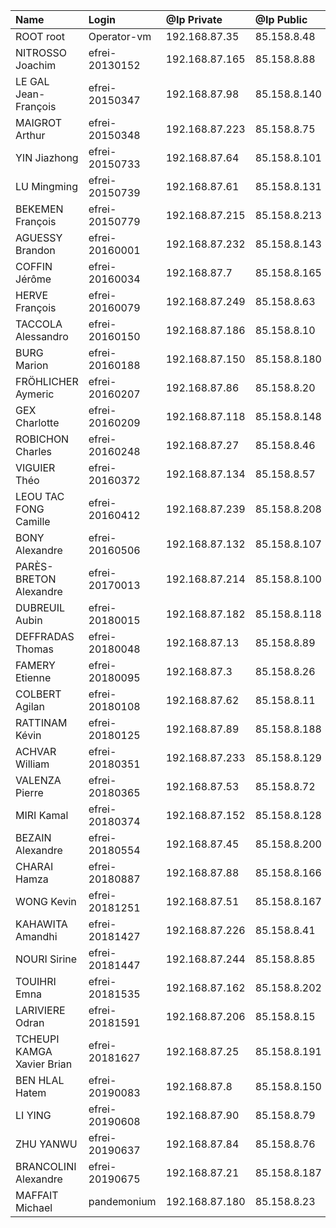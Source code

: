 | Name                       | Login          | @Ip Private    | @Ip Public   | @Email                               | Vms                   |
| :------------------------- | :------------- | :------------- | :----------- | :----------------------------------- | :-------------------- |
| ROOT root                  | Operator-vm    | 192.168.87.35  | 85.158.8.48  | operator@devoteam.com                | Operator-vm           |
| NITROSSO Joachim           | efrei-20130152 | 192.168.87.165 | 85.158.8.88  | joachim.nitrosso@efrei.net           | 20130152-docker       |
| LE GAL Jean-François       | efrei-20150347 | 192.168.87.98  | 85.158.8.140 | jean-francois.le.gal@efrei.net       | 20150347-docker       |
| MAIGROT Arthur             | efrei-20150348 | 192.168.87.223 | 85.158.8.75  | arthur.maigrot@efrei.net             | 20150348-docker       |
| YIN Jiazhong               | efrei-20150733 | 192.168.87.64  | 85.158.8.101 | jiazhong.yin@efrei.net               | 20150733-docker       |
| LU Mingming                | efrei-20150739 | 192.168.87.61  | 85.158.8.131 | mingming.lu@efrei.net                | 20150739-docker       |
| BEKEMEN François           | efrei-20150779 | 192.168.87.215 | 85.158.8.213 | francois.bekemen@efrei.net           | 20150779-docker       |
| AGUESSY Brandon            | efrei-20160001 | 192.168.87.232 | 85.158.8.143 | brandon.aguessy@efrei.net            | 20160001-docker       |
| COFFIN Jérôme              | efrei-20160034 | 192.168.87.7   | 85.158.8.165 | jerome.coffin@efrei.net              | 20160034-docker       |
| HERVE François             | efrei-20160079 | 192.168.87.249 | 85.158.8.63  | francois.herve@efrei.net             | 20160079-docker       |
| TACCOLA Alessandro         | efrei-20160150 | 192.168.87.186 | 85.158.8.10  | alessandro.taccola@efrei.net         | 20160150-docker       |
| BURG Marion                | efrei-20160188 | 192.168.87.150 | 85.158.8.180 | marion.burg@efrei.net                | 20160188-docker       |
| FRÖHLICHER Aymeric         | efrei-20160207 | 192.168.87.86  | 85.158.8.20  | aymeric.frohlicher@efrei.net         | 20160207-docker       |
| GEX Charlotte              | efrei-20160209 | 192.168.87.118 | 85.158.8.148 | charlotte.gex@efrei.net              | 20160209-docker       |
| ROBICHON Charles           | efrei-20160248 | 192.168.87.27  | 85.158.8.46  | charles.robichon@efrei.net           | 20160248-docker       |
| VIGUIER Théo               | efrei-20160372 | 192.168.87.134 | 85.158.8.57  | theo.viguier@efrei.net               | 20160372-docker       |
| LEOU TAC FONG Camille      | efrei-20160412 | 192.168.87.239 | 85.158.8.208 | camille.leou.tac.fong@efrei.net      | 20160412-docker       |
| BONY Alexandre             | efrei-20160506 | 192.168.87.132 | 85.158.8.107 | alexandre.bony@efrei.net             | 20160506-docker       |
| PARÈS-BRETON Alexandre     | efrei-20170013 | 192.168.87.214 | 85.158.8.100 | alexandre.pares-breton@efrei.net     | 20170013-docker       |
| DUBREUIL Aubin             | efrei-20180015 | 192.168.87.182 | 85.158.8.118 | aubin.dubreuil@efrei.net             | 20180015-docker       |
| DEFFRADAS Thomas           | efrei-20180048 | 192.168.87.13  | 85.158.8.89  | thomas.deffradas@efrei.net           | 20180048-docker       |
| FAMERY Etienne             | efrei-20180095 | 192.168.87.3   | 85.158.8.26  | etienne.famery@efrei.net             | 20180095-docker       |
| COLBERT Agilan             | efrei-20180108 | 192.168.87.62  | 85.158.8.11  | agilan.colbert@efrei.net             | 20180108-docker       |
| RATTINAM Kévin             | efrei-20180125 | 192.168.87.89  | 85.158.8.188 | kevin.rattinam@efrei.net             | 20180125-docker       |
| ACHVAR William             | efrei-20180351 | 192.168.87.233 | 85.158.8.129 | william.achvar@efrei.net             | 20180351-docker       |
| VALENZA Pierre             | efrei-20180365 | 192.168.87.53  | 85.158.8.72  | pierre.valenza@efrei.net             | 20180365-docker       |
| MIRI Kamal                 | efrei-20180374 | 192.168.87.152 | 85.158.8.128 | kamal.miri@efrei.net                 | 20180374-docker       |
| BEZAIN Alexandre           | efrei-20180554 | 192.168.87.45  | 85.158.8.200 | alexandre.bezain@efrei.net           | 20180554-docker       |
| CHARAI Hamza               | efrei-20180887 | 192.168.87.88  | 85.158.8.166 | hamza.charai@efrei.net               | 20180887-docker       |
| WONG Kevin                 | efrei-20181251 | 192.168.87.51  | 85.158.8.167 | kevin.wong@efrei.net                 | 20181251-docker       |
| KAHAWITA Amandhi           | efrei-20181427 | 192.168.87.226 | 85.158.8.41  | amandhi.kahawita@efrei.net           | 20181427-docker       |
| NOURI Sirine               | efrei-20181447 | 192.168.87.244 | 85.158.8.85  | sirine.nouri@efrei.net               | 20181447-docker       |
| TOUIHRI Emna               | efrei-20181535 | 192.168.87.162 | 85.158.8.202 | emna.touihri@efrei.net               | 20181535-docker       |
| LARIVIERE Odran            | efrei-20181591 | 192.168.87.206 | 85.158.8.15  | odran.lariviere@efrei.net            | 20181591-docker       |
| TCHEUPI KAMGA Xavier Brian | efrei-20181627 | 192.168.87.25  | 85.158.8.191 | xavier.brian.tcheupi.kamga@efrei.net | 20181627-docker       |
| BEN HLAL Hatem             | efrei-20190083 | 192.168.87.8   | 85.158.8.150 | hatem.ben.hlal@efrei.net             | 20190083-docker       |
| LI YING                    | efrei-20190608 | 192.168.87.90  | 85.158.8.79  | ying.li@efrei.net                    | 20190608-docker       |
| ZHU YANWU                  | efrei-20190637 | 192.168.87.84  | 85.158.8.76  | yanwu.zhu@efrei.net                  | 20190637-docker       |
| BRANCOLINI Alexandre       | efrei-20190675 | 192.168.87.21  | 85.158.8.187 | alexandre.brancolini@efrei.net       | 20190675-docker       |
| MAFFAIT Michael            | pandemonium    | 192.168.87.180 | 85.158.8.23  | michael.maffait@devvoteam.com        | pandemonium-docker-vm |
